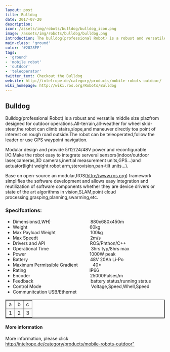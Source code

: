 ```yaml
---
layout: post
title: Bulldog
date: 2017-07-20
description:
icon: /assets/img/robots/bulldog/bulldog_icon.png
image: /assets/img/robots/bulldog/bulldog.png
introduction: The bulldog(professional Robot) is a robust and versatile middle size plazfrom designed for outdoor operations.
main-class: 'ground'
color: '#2828FF'
tags:
- 'ground'
- 'mobile robot'
- 'outdoor'
- 'teleoperator'
twitter_text: Checkout the Bulldog
website: http://intelrope.de/category/products/mobile-robots-outdoor/
wiki_homepage: http://wiki.ros.org/Robots/Bulldog
---
```


## Bulldog
Bulldog(professional Robot) is a robust and versatile middle size plazfrom designed for outdoor operations.All-terrain,all-weather for wheel skid-steer,the robot can climb stairs,slope,and maneuver directly toa point of interest on rough road outside.The robot can be teleoperated,follow the leader or use GPS waypoint navigation.
  
Modular design and provide 5/12/24/48V power and reconfigurable I/O.Make the robot easy to integrate serveral sensors(indoor/outdoor laser,cameras,3D cameras,inertial measurement units,GPS...)and actuator(light weight robot arm,sterovision,pan-tilt units...).

Base on open-source an modular,ROS(http://www.ros.org) framework simplifies the software development and allows easy integration and reutilization of software components whether they are device drivers or state of the art algorithms in vision,SLAM,point cloud processing,grasping,planning,swarming,etc.

### Specifcations:

* Dimensions(L*W*H)&nbsp; &nbsp; &nbsp;&nbsp; &nbsp;&nbsp; &nbsp; &nbsp;&nbsp; &nbsp;&nbsp; &nbsp; &nbsp;&nbsp; &nbsp;&nbsp; &nbsp; &nbsp;&nbsp; &nbsp;880x680x450m	
* Weight&nbsp; &nbsp; &nbsp;&nbsp; &nbsp;&nbsp; &nbsp; &nbsp;&nbsp; &nbsp;&nbsp; &nbsp; &nbsp;&nbsp; &nbsp;&nbsp; &nbsp; &nbsp;&nbsp; &nbsp;&nbsp; &nbsp; &nbsp;&nbsp; &nbsp;&nbsp; &nbsp; &nbsp;&nbsp; &nbsp;&nbsp; 60kg
* Max Payload Weight&nbsp; &nbsp; &nbsp;&nbsp; &nbsp;&nbsp; &nbsp; &nbsp;&nbsp; &nbsp;&nbsp; &nbsp; &nbsp;&nbsp; &nbsp;&nbsp; &nbsp; 100kg
* Max Speedt&nbsp; &nbsp; &nbsp;&nbsp; &nbsp;&nbsp; &nbsp; &nbsp;&nbsp; &nbsp;&nbsp; &nbsp; &nbsp;&nbsp; &nbsp;&nbsp; &nbsp; &nbsp;&nbsp; &nbsp;&nbsp; &nbsp; &nbsp;&nbsp; &nbsp;&nbsp; 2m/s
* Drivers and API&nbsp; &nbsp; &nbsp;&nbsp; &nbsp;&nbsp; &nbsp; &nbsp;&nbsp; &nbsp;&nbsp; &nbsp; &nbsp;&nbsp; &nbsp;&nbsp; &nbsp; &nbsp;&nbsp; &nbsp;&nbsp; &nbsp; ROS/Phthon/C++
* Operational Time&nbsp; &nbsp; &nbsp;&nbsp; &nbsp;&nbsp; &nbsp; &nbsp;&nbsp; &nbsp;&nbsp; &nbsp; &nbsp;&nbsp; &nbsp;&nbsp; &nbsp; &nbsp;&nbsp; &nbsp;&nbsp; 3hrs typ/8hrs max
* Power &nbsp; &nbsp; &nbsp;&nbsp; &nbsp;&nbsp; &nbsp; &nbsp;&nbsp; &nbsp;&nbsp; &nbsp; &nbsp;&nbsp; &nbsp;&nbsp; &nbsp; &nbsp;&nbsp; &nbsp;&nbsp; &nbsp; &nbsp;&nbsp; &nbsp;&nbsp; &nbsp; &nbsp;&nbsp; &nbsp;&nbsp;  1000W peak
* Battery&nbsp; &nbsp; &nbsp;&nbsp; &nbsp;&nbsp; &nbsp; &nbsp;&nbsp; &nbsp;&nbsp; &nbsp; &nbsp;&nbsp; &nbsp;&nbsp; &nbsp; &nbsp;&nbsp; &nbsp;&nbsp; &nbsp; &nbsp;&nbsp; &nbsp;&nbsp; &nbsp; &nbsp;&nbsp; &nbsp;&nbsp; 48V 20Ah Li-Po
* Maximum Permissible Gradient &nbsp;&nbsp; &nbsp; &nbsp;&nbsp; &nbsp;&nbsp; 40*
* Rating&nbsp; &nbsp; &nbsp;&nbsp; &nbsp;&nbsp; &nbsp; &nbsp;&nbsp; &nbsp;&nbsp; &nbsp; &nbsp;&nbsp; &nbsp;&nbsp; &nbsp; &nbsp;&nbsp; &nbsp;&nbsp; &nbsp; &nbsp;&nbsp; &nbsp;&nbsp; &nbsp; &nbsp;&nbsp; &nbsp;&nbsp;&nbsp; IP66
* Encoder&nbsp;&nbsp; &nbsp; &nbsp;&nbsp; &nbsp;&nbsp;&nbsp;&nbsp; &nbsp; &nbsp;&nbsp; &nbsp;&nbsp;&nbsp;&nbsp; &nbsp; &nbsp;&nbsp; &nbsp;&nbsp;&nbsp;&nbsp; &nbsp; &nbsp;&nbsp; &nbsp;&nbsp;&nbsp;&nbsp; &nbsp; &nbsp;&nbsp; 25000Pulses/m
* Feedback &nbsp; &nbsp;&nbsp; &nbsp;&nbsp;&nbsp;&nbsp; &nbsp; &nbsp;&nbsp; &nbsp;&nbsp;&nbsp;&nbsp; &nbsp; &nbsp;&nbsp; &nbsp;&nbsp;&nbsp;&nbsp; &nbsp; &nbsp;&nbsp; &nbsp;&nbsp;&nbsp;&nbsp; &nbsp; &nbsp;&nbsp; battery status/running status
* Control Mode&nbsp;&nbsp;&nbsp;&nbsp; &nbsp; &nbsp;&nbsp; &nbsp;&nbsp;&nbsp;&nbsp; &nbsp; &nbsp;&nbsp; &nbsp;&nbsp;&nbsp;&nbsp; &nbsp; &nbsp;&nbsp; &nbsp;&nbsp;&nbsp;&nbsp; &nbsp; &nbsp;&nbsp; Voltage,Speed,Whell,Speed
* Communitcation                                                          USB/Ethernet
<table border="2">
<tr>
<td>a     </td>
<td>b     </td>
<td>c     </td>
</tr>
<tr>
<td>1     </td>
<td>2     </td>
<td>3     </td>
</tr>
</table>

#### More information

More information, please click <http://intelrope.de/category/products/mobile-robots-outdoor">

